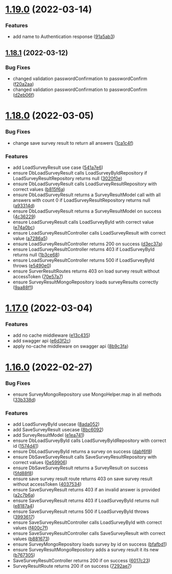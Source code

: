 # [1.19.0](https://github.com/DiegoSalas27/NodeJs-Typescript-TDD-Clean-Architecture-e-SOLID/compare/v1.18.1...v1.19.0) (2022-03-14)


### Features

* add name to Authentication response ([91a5ab3](https://github.com/DiegoSalas27/NodeJs-Typescript-TDD-Clean-Architecture-e-SOLID/commit/91a5ab3371e7225e310b45a19ea0895cc32744f2))



## [1.18.1](https://github.com/DiegoSalas27/NodeJs-Typescript-TDD-Clean-Architecture-e-SOLID/compare/v1.18.0...v1.18.1) (2022-03-12)


### Bug Fixes

* changed validation passwordConfirmation to passwordConfirm ([f20a2aa](https://github.com/DiegoSalas27/NodeJs-Typescript-TDD-Clean-Architecture-e-SOLID/commit/f20a2aad8820622e920bc243776118b12c6b2f72))
* changed validation passwordConfirmation to passwordConfirm ([d2eb06f](https://github.com/DiegoSalas27/NodeJs-Typescript-TDD-Clean-Architecture-e-SOLID/commit/d2eb06f7d5ec0443d4b10ba3b37865dcdac764a9))



# [1.18.0](https://github.com/DiegoSalas27/NodeJs-Typescript-TDD-Clean-Architecture-e-SOLID/compare/v1.17.0...v1.18.0) (2022-03-05)


### Bug Fixes

* change save survey result to return all answers ([1ca1c4f](https://github.com/DiegoSalas27/NodeJs-Typescript-TDD-Clean-Architecture-e-SOLID/commit/1ca1c4f23b340748800af9661d8d8b27b038d443))


### Features

* add LoadSurveyResult use case ([541a7e6](https://github.com/DiegoSalas27/NodeJs-Typescript-TDD-Clean-Architecture-e-SOLID/commit/541a7e6015420953b449152843884522a2af1538))
* ensure DbLoadSurveyResult calls LoadSurveyByIdRepository if LoadSurveyResultRepository returns null ([3020f0e](https://github.com/DiegoSalas27/NodeJs-Typescript-TDD-Clean-Architecture-e-SOLID/commit/3020f0e74a231192083a50784d23e75bf37fd328))
* ensure DbLoadSurveyResult calls LoadSurveyResultRepository with correct values ([b815f6a](https://github.com/DiegoSalas27/NodeJs-Typescript-TDD-Clean-Architecture-e-SOLID/commit/b815f6a2693f600dea74024248d60a8a7b9c6358))
* ensure DbLoadSurveyResult returns a SurveyResultModel call with all answers with count 0 if LoadSurveyResultRepository returns null ([a93314d](https://github.com/DiegoSalas27/NodeJs-Typescript-TDD-Clean-Architecture-e-SOLID/commit/a93314d42972ffe3a4f997b064711652d8b80b1c))
* ensure DbLoadSurveyResult returns a SurveyResultModel on success ([4c36229](https://github.com/DiegoSalas27/NodeJs-Typescript-TDD-Clean-Architecture-e-SOLID/commit/4c36229725c909a46d437a246f4dd3e8796434d2))
* ensure LoadSurveyResult calls LoadSurveyById wtih correct value ([e74a0bc](https://github.com/DiegoSalas27/NodeJs-Typescript-TDD-Clean-Architecture-e-SOLID/commit/e74a0bc9dbbd9c58674dfaa82bcb38d293010c87))
* ensure LoadSurveyResultController calls LoadSurveyResult with correct value ([a7286a5](https://github.com/DiegoSalas27/NodeJs-Typescript-TDD-Clean-Architecture-e-SOLID/commit/a7286a5d463c088e89e3e03bab8dcd10d20bd343))
* ensure LoadSurveyResultController returns 200 on success ([d3ec37a](https://github.com/DiegoSalas27/NodeJs-Typescript-TDD-Clean-Architecture-e-SOLID/commit/d3ec37ae578410b0a9798aeee01e1a7260948c22))
* ensure LoadSurveyResultController returns 403 if LoadSurveyById returns null ([1b3ce68](https://github.com/DiegoSalas27/NodeJs-Typescript-TDD-Clean-Architecture-e-SOLID/commit/1b3ce68afdc5e110d5ea77666cff22d5ff5a93cf))
* ensure LoadSurveyResultController returns 500 if LoadSurveyById throws ([e5490e0](https://github.com/DiegoSalas27/NodeJs-Typescript-TDD-Clean-Architecture-e-SOLID/commit/e5490e08d4628c81038da69a8490d61c2e154580))
* ensure SurverResultRoutes returns 403 on load survey result without accessToken ([70e57a7](https://github.com/DiegoSalas27/NodeJs-Typescript-TDD-Clean-Architecture-e-SOLID/commit/70e57a75724e1316ba36228f57191f5c5b1b0c11))
* ensure SurveyResultMongoRepository loads surveyResults correctly ([9aa88f1](https://github.com/DiegoSalas27/NodeJs-Typescript-TDD-Clean-Architecture-e-SOLID/commit/9aa88f149d1e26e3f705a308ca7739f28bc542cd))



# [1.17.0](https://github.com/DiegoSalas27/NodeJs-Typescript-TDD-Clean-Architecture-e-SOLID/compare/v1.16.0...v1.17.0) (2022-03-04)


### Features

* add no cache middleware ([e13c435](https://github.com/DiegoSalas27/NodeJs-Typescript-TDD-Clean-Architecture-e-SOLID/commit/e13c435472a53a1deaff560f9fedbf915be132a2))
* add swagger api ([e6d3f2c](https://github.com/DiegoSalas27/NodeJs-Typescript-TDD-Clean-Architecture-e-SOLID/commit/e6d3f2cd5cc54b981ef0ebf0b093a903b5a7051d))
* apply no-cache middleware on swagger api ([8b9c3fa](https://github.com/DiegoSalas27/NodeJs-Typescript-TDD-Clean-Architecture-e-SOLID/commit/8b9c3faafae38cbed8f44d685d8c1e70ff1cb281))



# [1.16.0](https://github.com/DiegoSalas27/NodeJs-Typescript-TDD-Clean-Architecture-e-SOLID/compare/v1.15.0...v1.16.0) (2022-02-27)


### Bug Fixes

* ensure SurveyMongoRepository use MongoHelper.map in all methods ([33b338d](https://github.com/DiegoSalas27/NodeJs-Typescript-TDD-Clean-Architecture-e-SOLID/commit/33b338d673f2a9bd36a3626d0a056106185c9223))


### Features

* add LoadSurveyById usecase ([8ada052](https://github.com/DiegoSalas27/NodeJs-Typescript-TDD-Clean-Architecture-e-SOLID/commit/8ada0521eecaddeb703e51c677aef825f2c3261b))
* add SaveSurveyResult usecase ([8bc6092](https://github.com/DiegoSalas27/NodeJs-Typescript-TDD-Clean-Architecture-e-SOLID/commit/8bc6092c900f5b76efc3c87b0ba24c366b919138))
* add SurveyResultModel ([e1ea741](https://github.com/DiegoSalas27/NodeJs-Typescript-TDD-Clean-Architecture-e-SOLID/commit/e1ea7418c24701b8adb10bef6764de88477a1ae7))
* ensure DbLoadSurveyById calls LoadSurveyByIdRepository with correct id ([1574d41](https://github.com/DiegoSalas27/NodeJs-Typescript-TDD-Clean-Architecture-e-SOLID/commit/1574d41bbe30b9e521cd31035d8b7d6b7b4c7dfd))
* ensure DbLoadSurveyById returns a survey on success ([dabf6f8](https://github.com/DiegoSalas27/NodeJs-Typescript-TDD-Clean-Architecture-e-SOLID/commit/dabf6f87d960cf19c199cfdc0901e039efc42f43))
* ensure DbSaveSurveyResult calls SaveSurveyResultRepository with correct values ([0e59906](https://github.com/DiegoSalas27/NodeJs-Typescript-TDD-Clean-Architecture-e-SOLID/commit/0e599068736ca9194b3aafb5f57bc408f9cf3177))
* ensure DbSaveSurveyResult returns a SurveyResult on success ([5fd88f8](https://github.com/DiegoSalas27/NodeJs-Typescript-TDD-Clean-Architecture-e-SOLID/commit/5fd88f81369d0954e8c1e1d5fea5964621e6e047))
* ensure save survey result route returns 403 on save survey result without accessToken ([4037534](https://github.com/DiegoSalas27/NodeJs-Typescript-TDD-Clean-Architecture-e-SOLID/commit/40375342f5b6c0cef709784df49845a7321241c9))
* ensure SaveSurveyResult returns 403 if an invalid answer is provided ([a2c7b6a](https://github.com/DiegoSalas27/NodeJs-Typescript-TDD-Clean-Architecture-e-SOLID/commit/a2c7b6a88a3108017254c3078d1125927ece49ab))
* ensure SaveSurveyResult returns 403 if LoadSurveyById returns null ([e8187a4](https://github.com/DiegoSalas27/NodeJs-Typescript-TDD-Clean-Architecture-e-SOLID/commit/e8187a4410ef9bd9152018754df7289bc64631bd))
* ensure SaveSurveyResult returns 500 if LoadSurveyById throws ([3993617](https://github.com/DiegoSalas27/NodeJs-Typescript-TDD-Clean-Architecture-e-SOLID/commit/39936179e20ac87315497386c0cda2db01190739))
* ensure SaveSurveyResultController calls LoadSurveyById with correct values ([f400c7f](https://github.com/DiegoSalas27/NodeJs-Typescript-TDD-Clean-Architecture-e-SOLID/commit/f400c7fe16b4cf4fa8fce88e94282f6045335221))
* ensure SaveSurveyResultController calls SaveSurveyResult with correct values ([b881673](https://github.com/DiegoSalas27/NodeJs-Typescript-TDD-Clean-Architecture-e-SOLID/commit/b88167386c476026ced821fed3eb25da219175e9))
* ensure SurveyMongoRepository loads survey by id on success ([bfafbd1](https://github.com/DiegoSalas27/NodeJs-Typescript-TDD-Clean-Architecture-e-SOLID/commit/bfafbd1474bdec5473e5d3c05e3b1abcb99b1b0a))
* ensure SurveyResultMongoRepository adds a survey result it its new ([b767305](https://github.com/DiegoSalas27/NodeJs-Typescript-TDD-Clean-Architecture-e-SOLID/commit/b767305407da0ac91c95bd3995ab383cd20bfd5a))
* SaveSurveyResultController returns 200 if on success ([6017c23](https://github.com/DiegoSalas27/NodeJs-Typescript-TDD-Clean-Architecture-e-SOLID/commit/6017c2335b394d5da8ec6ffba505c83f0a7269ad))
* SurveyResultRoute  returns 200 if on success ([7292ae7](https://github.com/DiegoSalas27/NodeJs-Typescript-TDD-Clean-Architecture-e-SOLID/commit/7292ae7ca0dba70b09199db17833efeef74a0197))



